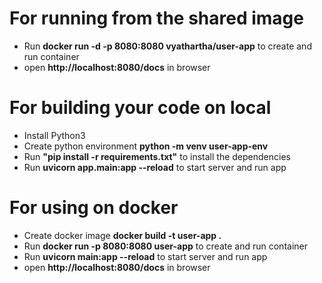 # For running from the shared image
- Run **docker run -d -p 8080:8080 vyathartha/user-app** to create and run container
- open **http://localhost:8080/docs** in browser

# For building your code on local
- Install Python3
- Create python environment **python -m venv user-app-env**
- Run **"pip install -r requirements.txt"** to install the dependencies
- Run **uvicorn app.main:app --reload**  to start server and run app


# For using on docker
- Create docker image **docker build -t user-app .**
- Run **docker run -p 8080:8080 user-app** to create and run container
- Run **uvicorn main:app --reload**  to start server and run app
- open **http://localhost:8080/docs** in browser